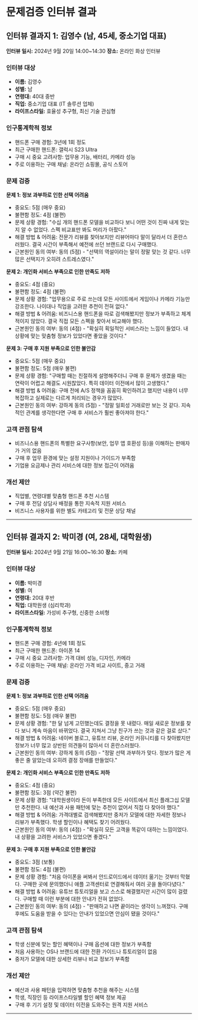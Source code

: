 # 문제검증 인터뷰 결과

## 인터뷰 결과지 1: 김영수 (남, 45세, 중소기업 대표)

**인터뷰 일시:** 2024년 9월 20일 14:00~14:30
**장소:** 온라인 화상 인터뷰

### 인터뷰 대상
- **이름:** 김영수
- **성별:** 남
- **연령대:** 40대 중반
- **직업:** 중소기업 대표 (IT 솔루션 업체)
- **라이프스타일:** 효율성 추구형, 최신 기술 관심형

### 인구통계학적 정보
- 핸드폰 구매 경험: 3년에 1회 정도
- 최근 구매한 핸드폰: 갤럭시 S23 Ultra
- 구매 시 중요 고려사항: 업무용 기능, 배터리, 카메라 성능
- 주로 이용하는 구매 채널: 온라인 쇼핑몰, 공식 스토어

### 문제 검증

**문제 1: 정보 과부하로 인한 선택 어려움**
- 중요도: 5점 (매우 중요)
- 불편함 정도: 4점 (불편)
- 문제 상황 경험: "수십 개의 핸드폰 모델을 비교하다 보니 어떤 것이 진짜 내게 맞는지 알 수 없었다. 스펙 비교표만 봐도 머리가 아팠다."
- 해결 방법 & 어려움: 전문가 리뷰를 찾아보지만 리뷰어마다 말이 달라서 더 혼란스러웠다. 결국 시간이 부족해서 예전에 쓰던 브랜드로 다시 구매했다.
- 근본원인 동의 여부: 동의 (5점) - "선택의 역설이라는 말이 정말 맞는 것 같다. 너무 많은 선택지가 오히려 스트레스였다."

**문제 2: 개인화 서비스 부족으로 인한 만족도 저하**
- 중요도: 4점 (중요)
- 불편함 정도: 4점 (불편)
- 문제 상황 경험: "업무용으로 주로 쓰는데 모든 사이트에서 게임이나 카메라 기능만 강조한다. 나이대나 직업을 고려한 추천이 전혀 없다."
- 해결 방법 & 어려움: 비즈니스용 핸드폰을 따로 검색해봤지만 정보가 부족하고 체계적이지 않았다. 결국 직접 모든 스펙을 찾아서 비교해야 했다.
- 근본원인 동의 여부: 동의 (4점) - "확실히 획일적인 서비스라는 느낌이 들었다. 내 상황에 맞는 맞춤형 정보가 있었다면 좋았을 것이다."

**문제 3: 구매 후 지원 부족으로 인한 불안감**
- 중요도: 5점 (매우 중요)
- 불편함 정도: 5점 (매우 불편)
- 문제 상황 경험: "구매할 때는 친절하게 설명해주더니 구매 후 문제가 생겼을 때는 연락이 어렵고 해결도 시원찮았다. 특히 데이터 이전에서 많이 고생했다."
- 해결 방법 & 어려움: 구매 전에 A/S 정책을 꼼꼼히 확인하려고 했지만 내용이 너무 복잡하고 실제로는 다르게 처리되는 경우가 많았다.
- 근본원인 동의 여부: 강하게 동의 (5점) - "정말 일회성 거래로만 보는 것 같다. 지속적인 관계를 생각한다면 구매 후 서비스가 훨씬 좋아져야 한다."

### 고객 관점 탐색
- 비즈니스용 핸드폰의 특별한 요구사항(보안, 업무 앱 호환성 등)을 이해하는 판매자가 거의 없음
- 구매 후 업무 환경에 맞는 설정 지원이나 가이드가 부족함
- 기업용 요금제나 관리 서비스에 대한 정보 접근이 어려움

### 개선 제안
- 직업별, 연령대별 맞춤형 핸드폰 추천 시스템
- 구매 후 전담 상담사 배정을 통한 지속적 지원 서비스
- 비즈니스 사용자를 위한 별도 카테고리 및 전문 상담 채널

---

## 인터뷰 결과지 2: 박미경 (여, 28세, 대학원생)

**인터뷰 일시:** 2024년 9월 21일 16:00~16:30
**장소:** 카페

### 인터뷰 대상
- **이름:** 박미경
- **성별:** 여
- **연령대:** 20대 후반
- **직업:** 대학원생 (심리학과)
- **라이프스타일:** 가성비 추구형, 신중한 소비형

### 인구통계학적 정보
- 핸드폰 구매 경험: 4년에 1회 정도
- 최근 구매한 핸드폰: 아이폰 14
- 구매 시 중요 고려사항: 가격 대비 성능, 디자인, 카메라
- 주로 이용하는 구매 채널: 온라인 가격 비교 사이트, 중고 거래

### 문제 검증

**문제 1: 정보 과부하로 인한 선택 어려움**
- 중요도: 5점 (매우 중요)
- 불편함 정도: 5점 (매우 불편)
- 문제 상황 경험: "한 달 넘게 고민했는데도 결정을 못 내렸다. 매일 새로운 정보를 찾다 보니 계속 마음이 바뀌었다. 결국 지쳐서 그냥 친구가 쓰는 것과 같은 걸로 샀다."
- 해결 방법 & 어려움: 네이버 블로그, 유튜브 리뷰, 온라인 커뮤니티를 다 찾아봤지만 정보가 너무 많고 상반된 의견들이 많아서 더 혼란스러웠다.
- 근본원인 동의 여부: 강하게 동의 (5점) - "정말 선택 과부하가 맞다. 정보가 많은 게 좋은 줄 알았는데 오히려 결정 장애를 만들었다."

**문제 2: 개인화 서비스 부족으로 인한 만족도 저하**
- 중요도: 4점 (중요)
- 불편함 정도: 3점 (약간 불편)
- 문제 상황 경험: "대학원생이라 돈이 부족한데 모든 사이트에서 최신 플래그십 모델만 추천한다. 내 예산과 사용 패턴에 맞는 추천이 없어서 직접 다 찾아야 했다."
- 해결 방법 & 어려움: 가격대별로 검색해봤지만 중저가 모델에 대한 자세한 정보나 리뷰가 부족했다. 학생 할인이나 혜택도 찾기 어려웠다.
- 근본원인 동의 여부: 동의 (4점) - "확실히 모든 고객을 똑같이 대하는 느낌이었다. 내 상황을 고려한 서비스가 있었으면 좋겠다."

**문제 3: 구매 후 지원 부족으로 인한 불안감**
- 중요도: 3점 (보통)
- 불편함 정도: 4점 (불편)
- 문제 상황 경험: "처음 아이폰을 써봐서 안드로이드에서 데이터 옮기는 것부터 막혔다. 구매한 곳에 문의했더니 애플 고객센터로 연결해줘서 여러 곳을 돌아다녔다."
- 해결 방법 & 어려움: 유튜브 튜토리얼을 보고 스스로 해결했지만 시간이 많이 걸렸다. 구매할 때 이런 부분에 대한 안내가 전혀 없었다.
- 근본원인 동의 여부: 동의 (4점) - "판매하고 나면 끝이라는 생각이 느껴졌다. 구매 후에도 도움을 받을 수 있다는 안내가 있었으면 안심이 됐을 것이다."

### 고객 관점 탐색
- 학생 신분에 맞는 할인 혜택이나 구매 옵션에 대한 정보가 부족함
- 처음 사용하는 OS나 브랜드에 대한 전환 가이드나 튜토리얼이 없음
- 중저가 모델에 대한 상세한 리뷰나 비교 정보가 부족함

### 개선 제안
- 예산과 사용 패턴을 입력하면 맞춤형 추천을 해주는 시스템
- 학생, 직장인 등 라이프스타일별 할인 혜택 정보 제공
- 구매 후 기기 설정 및 데이터 이전을 도와주는 원격 지원 서비스

---